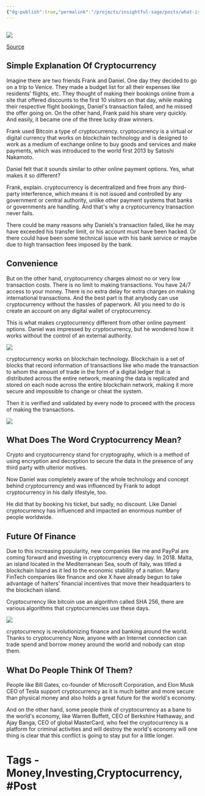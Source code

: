 ```yaml
---
{"dg-publish":true,"permalink":"/projects/insightful-sage/posts/what-is-cryptocurrency/","dgPassFrontmatter":true,"noteIcon":"3","created":"2023-11-14T21:08:37.609+05:30","updated":"2024-02-26T02:42:28.093+05:30"}
---
```


## 

[![](https://blogger.googleusercontent.com/img/b/R29vZ2xl/AVvXsEim0rFjV0jKC6gserp2bIh25z7woVx3Vbx1mgQngTWr0gsBuZWQmnrhneU_hr6Xu5IF3SYQmwlX3NKYlU6Zf9ihDE9dI-h9XSSbdjueaL5VjYqEk8LhXZMmfRT32FxIaTnESmvPx2vLzYuo0NvUWywVT_xpfAYGritn7mCMSBphp8zy1xrSsOfk-NK_Qw/s16000/ezgif.com-gif-maker.webp)](https://www.blogger.com/blog/post/edit/1611734099211476647/8773891744233928697#)

[Source](https://www.blogger.com/blog/post/edit/1611734099211476647/8773891744233928697#)

## Simple Explanation Of Cryptocurrency

Imagine there are two friends Frank and Daniel. One day they decided to go on a trip to Venice. They made a budget list for all their expenses like residents' flights, etc. They thought of making their bookings online from a site that offered discounts to the first 10 visitors on that day, while making their respective flight bookings, Daniel's transaction failed, and he missed the offer going on. On the other hand, Frank paid his share very quickly. And easily, it became one of the three lucky draw winners.

  

Frank used Bitcoin a type of cryptocurrency. cryptocurrency is a virtual or digital currency that works on blockchain technology and is designed to work as a medium of exchange online to buy goods and services and make payments, which was introduced to the world first 2013 by Satoshi Nakamoto.

  

Daniel felt that it sounds similar to other online payment options. Yes, what makes it so different?

  

Frank, explain. cryptocurrency is decentralized and free from any third-party interference, which means it is not issued and controlled by any government or central authority, unlike other payment systems that banks or governments are handling. And that's why a cryptocurrency transaction never fails.

  

There could be many reasons why Daniels's transaction failed, like he may have exceeded his transfer limit, or his account must have been hacked. Or there could have been some technical issue with his bank service or maybe due to high transaction fees imposed by the bank.

## Convenience

But on the other hand, cryptocurrency charges almost no or very low transaction costs. There is no limit to making transactions. You have 24/7 access to your money. There is no extra delay for extra charges on making international transactions. And the best part is that anybody can use cryptocurrency without the hassles of paperwork. All you need to do is create an account on any digital wallet of cryptocurrency.

  

This is what makes cryptocurrency different from other online payment options. Daniel was impressed by cryptocurrency, but he wondered how it works without the control of an external authority.

[![](https://blogger.googleusercontent.com/img/b/R29vZ2xl/AVvXsEimDWvuA1J6OMfMMThevF6FgihV-unGAu4KwAwcCNG4uot3noui46foSPiAXBYVk5tUFEaVAx7ehr0cGguR8xBbUYSM8rPR-VdIq-O6cyD835qILzYJeyoAi6vnOlSTHp8Gz6kMW2RV-Nj0oi6kbxqU__QgfrweOIUfLoV8OEI0WAwAaNmFzIVyZGWrkg/s16000/TransactionsBlockchainV2.png)](https://www.blogger.com/blog/post/edit/1611734099211476647/8773891744233928697#)

  

cryptocurrency works on blockchain technology. Blockchain is a set of blocks that record information of transactions like who made the transaction to whom the amount of trade in the form of a digital ledger that is distributed across the entire network, meaning the data is replicated and stored on each node across the entire blockchain network, making it more secure and impossible to change or cheat the system.

Then it is verified and validated by every node to proceed with the process of making the transactions.

[![](https://blogger.googleusercontent.com/img/b/R29vZ2xl/AVvXsEh_Qf0IuJJry4J7ze2WAStMpglXvZYLIEaAoQteUwXPbxOO9wHnOb5JbvXLVv1XUGQ0kOuUN-XFconsndxSI0Qx-kKnlWAlfTNU4UgsFx-nFhdbFJ0WwW3wNUHr-stY2hNCr10mdKdseqe-vHpGJ-dvRL_ov1VPBselywwOe9RAbse7j4FRWvbBmTVvCQ/s16000/300px-Bitcoin-Node.jpg)](https://www.blogger.com/blog/post/edit/1611734099211476647/8773891744233928697#)

  

## What Does The Word Cryptocurrency Mean?

Crypto and cryptocurrency stand for cryptography, which is a method of using encryption and decryption to secure the data in the presence of any third party with ulterior motives.

  

Now Daniel was completely aware of the whole technology and concept behind cryptocurrency and was influenced by Frank to adopt cryptocurrency in his daily lifestyle, too.

  

He did that by booking his ticket, but sadly, no discount. Like Daniel cryptocurrency has influenced and impacted an enormous number of people worldwide.

## Future Of Finance

Due to this increasing popularity, new companies like me and PayPal are coming forward and investing in cryptocurrency every day. In 2018. Malta, an island located in the Mediterranean Sea, south of Italy, was titled a blockchain Island as it led to the economic stability of a nation. Many FinTech companies like finance and oke X have already begun to take advantage of halters' financial incentives that move their headquarters to the blockchain island.

  

Cryptocurrency like bitcoin use an algorithm called SHA 256, there are various algorithms that cryptocurrencies use these days.

[![](https://blogger.googleusercontent.com/img/b/R29vZ2xl/AVvXsEjhC2wrHyrbI-u-b5qb4dAIgUeNJpaSRY0T2vBW_Qt9i6WZs3UKK_7AzmUI8GFG_ZXCjyH9EfNbb_qV6lg9kNPBa11RL3CBo42VzTJvGHEYu48XjJ0BX1po3dSQtN-4g88rXDXGEyaLnEHU5q9r6WBTLYVA7qxgru8HKbsj-JKgnYhoBYci9vwbjPLjNQ/s16000/1_8WAtuh8Ab7TBbgmzj-s-Ig.png)](https://www.blogger.com/blog/post/edit/1611734099211476647/8773891744233928697#)

  

cryptocurrency is revolutionizing finance and banking around the world. Thanks to cryptocurrency Now, anyone with an Internet connection can trade spend and borrow money around the world and nobody can stop them.

## What Do People Think Of Them?

People like Bill Gates, co-founder of Microsoft Corporation, and Elon Musk CEO of Tesla support cryptocurrency as it is much better and more secure than physical money and also holds a great future for the world's economy.

  

And on the other hand, some people think of cryptocurrency as a bane to the world's economy, like Warren Buffett, CEO of Berkshire Hathaway, and Ajay Banga, CEO of global MasterCard, who feel the cryptocurrency is a platform for criminal activities and will destroy the world's economy will one thing is clear that this conflict is going to stay put for a little longer.

# Tags -Money,Investing,Cryptocurrency, #Post 